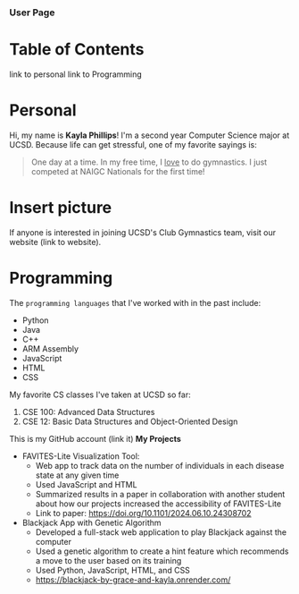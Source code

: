 ### User Page
# Table of Contents
link to personal
link to Programming
# Personal
Hi, my name is **Kayla Phillips**! 
I'm a second year Computer Science major at UCSD.
Because life can get stressful, one of my favorite sayings is:
> One day at a time.
In my free time, I <ins>love</ins> to do gymnastics.
I just competed at NAIGC Nationals for the first time!
# Insert picture
<picture>
If anyone is interested in joining UCSD's Club Gymnastics team, visit our website (link to website).

# Programming
The `programming languages` that I've worked with in the past include:
- Python
- Java
- C++
- ARM Assembly
- JavaScript
- HTML
- CSS
  
My favorite CS classes I've taken at UCSD so far:
1. CSE 100: Advanced Data Structures
2. CSE 12: Basic Data Structures and Object-Oriented Design

This is my GitHub account (link it)
**My Projects**
- FAVITES-Lite Visualization Tool: 
  - Web app to track data on the number of individuals in each disease state at any given time
  - Used JavaScript and HTML
  - Summarized results in a paper in collaboration with another student about how our projects increased the accessibility of FAVITES-Lite
  - Link to paper: https://doi.org/10.1101/2024.06.10.24308702
- Blackjack App with Genetic Algorithm
  - Developed a full-stack web application to play Blackjack against the computer 
  - Used a genetic algorithm to create a hint feature which recommends a move to the user based on its training
  - Used Python, JavaScript, HTML, and CSS
  - https://blackjack-by-grace-and-kayla.onrender.com/

